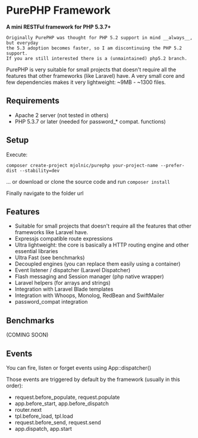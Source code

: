 # PurePHP Framework

**A mini RESTFul framework for PHP 5.3.7+**

    Originally PurePHP was thought for PHP 5.2 support in mind __always__, but everyday
    the 5.3 adoption becomes faster, so I am discontinuing the PHP 5.2 support.
    If you are still interested there is a (unmaintained) php5.2 branch.

PurePHP is very suitable for small projects that doesn't require all the features
that other frameworks (like Laravel) have. A very small core and few dependencies
makes it very lightweight: ~9MB - ~1300 files.

## Requirements

* Apache 2 server (not tested in others)
* PHP 5.3.7 or later (needed for password_* compat. functions)

## Setup

Execute:

```composer create-project mjolnic/purephp your-project-name --prefer-dist --stability=dev```

... or download or clone the source code and run ```composer install```

Finally navigate to the folder url

## Features

* Suitable for small projects that doesn't require all the features that other frameworks like Laravel have.
* Expressjs compatible route expressions
* Ultra lightweight: the core is basically a HTTP routing engine and other essential libraries
* Ultra Fast (see benchmarks)
* Decoupled engines (you can replace them easily using a container)
* Event listener / dispatcher (Laravel Dispatcher)
* Flash messaging and Session manager (php native wrapper)
* Laravel helpers (for arrays and strings)
* Integration with Laravel Blade templates
* Integration with Whoops, Monolog, RedBean and SwiftMailer
* password_compat integration

## Benchmarks

(COMING SOON)

## Events

You can fire, listen or forget events using App::dispatcher()

Those events are triggered by default by the framework (usually in this order):

* request.before_populate, request.populate
* app.before_start, app.before_dispatch
* router.next
* tpl.before_load, tpl.load
* request.before_send, request.send
* app.dispatch, app.start